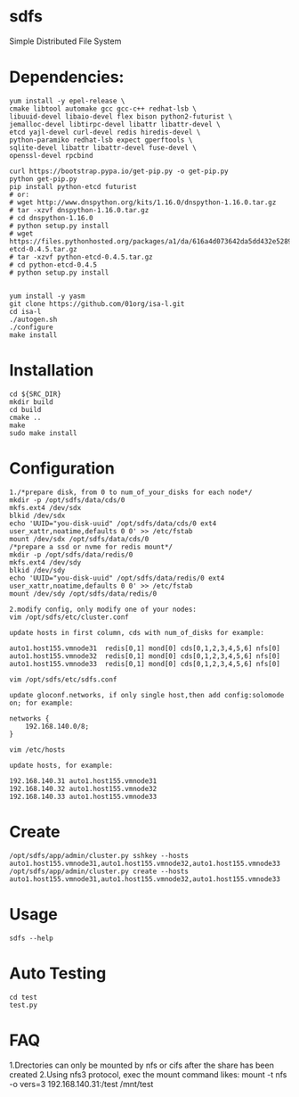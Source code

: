 # sdfs

Simple Distributed File System

Dependencies:
===========================================================
    yum install -y epel-release \
    cmake libtool automake gcc gcc-c++ redhat-lsb \
    libuuid-devel libaio-devel flex bison python2-futurist \
    jemalloc-devel libtirpc-devel libattr libattr-devel \
    etcd yajl-devel curl-devel redis hiredis-devel \
    python-paramiko redhat-lsb expect gperftools \
    sqlite-devel libattr libattr-devel fuse-devel \
    openssl-devel rpcbind

    curl https://bootstrap.pypa.io/get-pip.py -o get-pip.py
    python get-pip.py
    pip install python-etcd futurist
    # or:
    # wget http://www.dnspython.org/kits/1.16.0/dnspython-1.16.0.tar.gz
    # tar -xzvf dnspython-1.16.0.tar.gz
    # cd dnspython-1.16.0
    # python setup.py install
    # wget https://files.pythonhosted.org/packages/a1/da/616a4d073642da5dd432e5289b7c1cb0963cc5dde23d1ecb8d726821ab41/python-etcd-0.4.5.tar.gz
    # tar -xzvf python-etcd-0.4.5.tar.gz
    # cd python-etcd-0.4.5
    # python setup.py install


    yum install -y yasm
    git clone https://github.com/01org/isa-l.git
    cd isa-l
    ./autogen.sh 
    ./configure 
    make install

Installation
===========================================================
    cd ${SRC_DIR}
    mkdir build
    cd build
    cmake ..
    make
    sudo make install

Configuration
===========================================================
    1./*prepare disk, from 0 to num_of_your_disks for each node*/
    mkdir -p /opt/sdfs/data/cds/0
    mkfs.ext4 /dev/sdx
    blkid /dev/sdx
    echo 'UUID="you-disk-uuid" /opt/sdfs/data/cds/0 ext4 user_xattr,noatime,defaults 0 0' >> /etc/fstab
    mount /dev/sdx /opt/sdfs/data/cds/0
    /*prepare a ssd or nvme for redis mount*/
    mkdir -p /opt/sdfs/data/redis/0
    mkfs.ext4 /dev/sdy
    blkid /dev/sdy
    echo 'UUID="you-disk-uuid" /opt/sdfs/data/redis/0 ext4 user_xattr,noatime,defaults 0 0' >> /etc/fstab
    mount /dev/sdy /opt/sdfs/data/redis/0

    2.modify config, only modify one of your nodes:
    vim /opt/sdfs/etc/cluster.conf

    update hosts in first column, cds with num_of_disks for example:

    auto1.host155.vmnode31  redis[0,1] mond[0] cds[0,1,2,3,4,5,6] nfs[0]
    auto1.host155.vmnode32  redis[0,1] mond[0] cds[0,1,2,3,4,5,6] nfs[0]
    auto1.host155.vmnode33  redis[0,1] mond[0] cds[0,1,2,3,4,5,6] nfs[0]

    vim /opt/sdfs/etc/sdfs.conf 

    update gloconf.networks, if only single host,then add config:solomode on; for example:

    networks {
        192.168.140.0/8;
    }

    vim /etc/hosts

    update hosts, for example:

    192.168.140.31 auto1.host155.vmnode31
    192.168.140.32 auto1.host155.vmnode32
    192.168.140.33 auto1.host155.vmnode33


Create
===========================================================

    /opt/sdfs/app/admin/cluster.py sshkey --hosts auto1.host155.vmnode31,auto1.host155.vmnode32,auto1.host155.vmnode33
    /opt/sdfs/app/admin/cluster.py create --hosts auto1.host155.vmnode31,auto1.host155.vmnode32,auto1.host155.vmnode33

Usage
===========================================================

    sdfs --help

Auto Testing
===========================================================
    cd test
    test.py

FAQ
===========================================================
   1.Drectories can only be mounted by nfs or cifs after the share has been created
   2.Using nfs3 protocol, exec the mount command likes: mount -t nfs -o vers=3 192.168.140.31:/test /mnt/test
